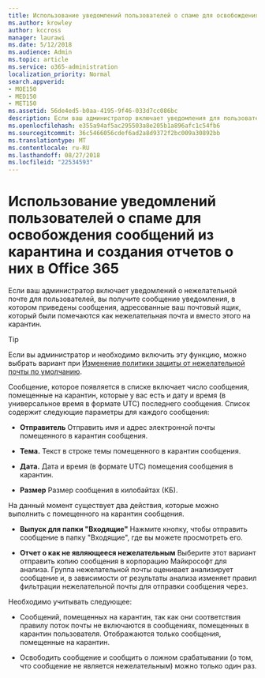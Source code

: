 ```yaml
---
title: Использование уведомлений пользователей о спаме для освобождения сообщений из карантина и создания отчетов о них в Office 365
ms.author: krowley
author: kccross
manager: laurawi
ms.date: 5/12/2018
ms.audience: Admin
ms.topic: article
ms.service: o365-administration
localization_priority: Normal
search.appverid:
- MOE150
- MED150
- MET150
ms.assetid: 56de4ed5-b0aa-4195-9f46-033d7cc086bc
description: Если ваш администратор включает уведомления для пользователей, вы получите сообщение уведомления, в котором приведены сообщений, отправленных в ваш почтовый ящик, которые были помечаются как нежелательная почта, массовое или фишинга. Можно освободить или отправка отчетов о сообщениях после получения уведомления.
ms.openlocfilehash: e355a94af5ac295503a8e205b1a896afc1c54fb6
ms.sourcegitcommit: 36c5466056cdef6ad2a8d9372f2bc009a30892bb
ms.translationtype: MT
ms.contentlocale: ru-RU
ms.lasthandoff: 08/27/2018
ms.locfileid: "22534593"
---
```

# <a name="use-user-spam-notifications-to-release-and-report-quarantined-messages-in-office-365"></a>Использование уведомлений пользователей о спаме для освобождения сообщений из карантина и создания отчетов о них в Office 365

Если ваш администратор включает уведомлений о нежелательной почте для пользователей, вы получите сообщение уведомления, в котором приведены сообщения, адресованные ваш почтовый ящик, который были помечаются как нежелательная почта и вместо этого на карантин.
  
> [!TIP]
> Если вы администратор и необходимо включить эту функцию, можно выбрать вариант при [Изменение политики защиты от нежелательной почты по умолчанию](https://go.microsoft.com/fwlink/?LinkId=800313). 
  
Сообщение, которое появляется в списке включает число сообщения, помещенные на карантин, которые у вас есть и дату и время (в универсальное время в формате UTC) последнего сообщения. Список содержит следующие параметры для каждого сообщения:
  
- **Отправитель** Отправить имя и адрес электронной почты помещенного в карантин сообщения. 
    
- **Тема.** Текст в строке темы помещенного в карантин сообщения. 
    
- **Дата.** Дата и время (в формате UTC) помещения сообщения в карантин. 
    
- **Размер** Размер сообщения в килобайтах (КБ). 
    
На данный момент существует два действия, которые можно выполнить с помещенного на карантин сообщения.
  
- **Выпуск для папки "Входящие"** Нажмите кнопку, чтобы отправить сообщение в папку "Входящие", где вы можете просмотреть его. 
    
- **Отчет о как не являющееся нежелательным** Выберите этот вариант отправить копию сообщения в корпорацию Майкрософт для анализа. Группа нежелательной почты оценивает анализирует сообщение и, в зависимости от результаты анализа изменяет правил фильтрации нежелательной почты для отправки сообщения через. 
    
Необходимо учитывать следующее:
  
- Сообщений, помещенных на карантин, так как они соответствия правилу поток почты не включаются в сообщениях, помещенных в карантин пользователя. Отображаются только сообщения, помещенные на карантин.
    
- Освободить сообщение и сообщить о ложном срабатывании (о том, что сообщение не является нежелательным) можно только один раз.
    

